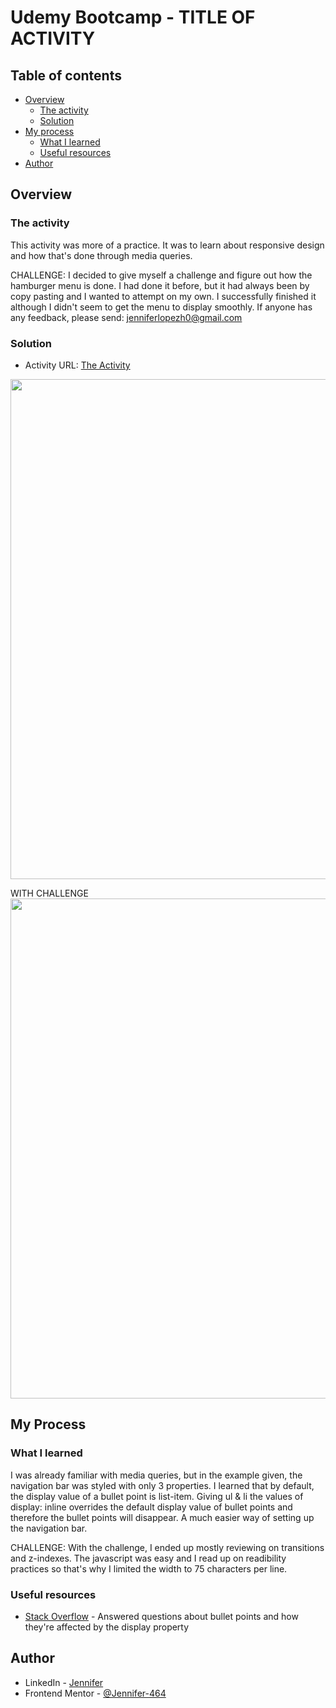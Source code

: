 # Udemy Bootcamp - TITLE OF ACTIVITY

## Table of contents

- [Overview](#overview)
  - [The activity](#the-activity)
  - [Solution](#solution)
- [My process](#my-process)
  - [What I learned](#what-i-learned)
  - [Useful resources](#useful-resources)
- [Author](#author)



## Overview

### The activity

This activity was more of a practice. It was to learn about responsive design and how that's done through media queries.

CHALLENGE: I decided to give myself a challenge and figure out how the hamburger menu is done. I had done it before, but it had always been by copy pasting and I wanted to attempt on my own. I successfully finished it although I didn't seem to get the menu to display smoothly. If anyone has any feedback, please send: jenniferlopezh0@gmail.com


### Solution

- Activity URL: [The Activity](https://jennifer-464.github.io/web-dev-bootcamp/3-MediaQuery-Practice)

<img src="http://g.recordit.co/LHpSoFeieA.gif" width="800px"><br>

WITH CHALLENGE
<img src="http://g.recordit.co/omtaft8YJo.gif" width="800px"><br>



## My Process

### What I learned

I was already familiar with media queries, but in the example given, the navigation bar was styled with only 3 properties. I learned that by default, the display value of a bullet point is list-item. Giving ul & li the values of display: inline overrides the default display value of bullet points and therefore the bullet points will disappear. A much easier way of setting up the navigation bar.

CHALLENGE: With the challenge, I ended up mostly reviewing on transitions and z-indexes. The javascript was easy and I read up on readibility practices so that's why I limited the width to 75 characters per line.


### Useful resources

- [Stack Overflow](https://stackoverflow.com/questions/27215206/css-li-bullet-does-not-show-when-li-is-inline-block#:~:text=When%20letting%20li%20to%20be,points%20do%20not%20show%20anymore.&text=Bullet%20points%20or%20list%20style,%3A%20list%2Ditem%20applied%20elements.) - Answered questions about bullet points and how they're affected by the display property


## Author

- LinkedIn - [Jennifer](https://www.linkedin.com/in/jennifer464/)
- Frontend Mentor - [@Jennifer-464](https://www.frontendmentor.io/profile/Jennifer-464)